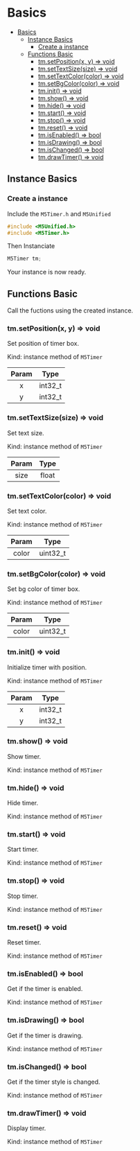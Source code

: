 # Basics

- [Basics](#basics)
  - [Instance Basics](#instance-basics)
    - [Create a instance](#create-a-instance)
  - [Functions Basic](#functions-basic)
    - [tm.setPosition(x, y) => void](#tmsetpositionx-y--void)
    - [tm.setTextSize(size) => void](#tmsettextsizesize--void)
    - [tm.setTextColor(color) => void](#tmsettextcolorcolor--void)
    - [tm.setBgColor(color) => void](#tmsetbgcolorcolor--void)
    - [tm.init() => void](#tminit--void)
    - [tm.show() => void](#tmshow--void)
    - [tm.hide() => void](#tmhide--void)
    - [tm.start() => void](#tmstart--void)
    - [tm.stop() => void](#tmstop--void)
    - [tm.reset() => void](#tmreset--void)
    - [tm.isEnabled() => bool](#tmisenabled--bool)
    - [tm.isDrawing() => bool](#tmisdrawing--bool)
    - [tm.isChanged() => bool](#tmischanged--bool)
    - [tm.drawTimer() => void](#tmdrawtimer--void)

## Instance Basics

### Create a instance

Include the `M5Timer.h` and `M5Unified`

```c++
#include <M5Unified.h>
#include <M5Timer.h>
```

Then Instanciate

```c++
M5Timer tm;
```

Your instance is now ready.

## Functions Basic

Call the fuctions using the created instance.

### tm.setPosition(x, y) => void

Set position of timer box.

Kind: instance method of `M5Timer`

| Param |  Type   |
| :---: | :-----: |
|   x   | int32_t |
|   y   | int32_t |

### tm.setTextSize(size) => void

Set text size.

Kind: instance method of `M5Timer`

| Param | Type  |
| :---: | :---: |
| size  | float |

### tm.setTextColor(color) => void

Set text color.

Kind: instance method of `M5Timer`

| Param |   Type   |
| :---: | :------: |
| color | uint32_t |

### tm.setBgColor(color) => void

Set bg color of timer box.

Kind: instance method of `M5Timer`

| Param |   Type   |
| :---: | :------: |
| color | uint32_t |

### tm.init() => void

Initialize timer with position.

Kind: instance method of `M5Timer`

| Param |  Type   |
| :---: | :-----: |
|   x   | int32_t |
|   y   | int32_t |

### tm.show() => void

Show timer.

Kind: instance method of `M5Timer`

### tm.hide() => void

Hide timer.

Kind: instance method of `M5Timer`

### tm.start() => void

Start timer.

Kind: instance method of `M5Timer`

### tm.stop() => void

Stop timer.

Kind: instance method of `M5Timer`

### tm.reset() => void

Reset timer.

Kind: instance method of `M5Timer`

### tm.isEnabled() => bool

Get if the timer is enabled.

Kind: instance method of `M5Timer`

### tm.isDrawing() => bool

Get if the timer is drawing.

Kind: instance method of `M5Timer`

### tm.isChanged() => bool

Get if the timer style is changed.

Kind: instance method of `M5Timer`

### tm.drawTimer() => void

Display timer.

Kind: instance method of `M5Timer`
